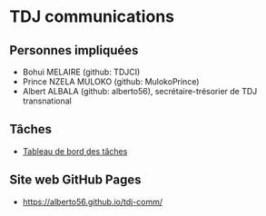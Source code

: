 # TDJ communications

## Personnes impliquées

* Bohui MELAIRE (github: TDJCI)
* Prince NZELA MULOKO (github: MulokoPrince)
* Albert ALBALA (github: alberto56), secrétaire-trésorier de TDJ transnational

## Tâches

* [Tableau de bord des tâches](https://github.com/users/alberto56/projects/16/views/1)

## Site web GitHub Pages

* <https://alberto56.github.io/tdj-comm/>
